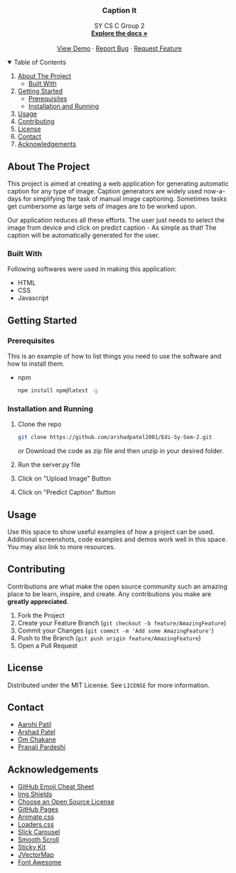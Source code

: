 

<br />
  <h3 align="center">Caption It</h3>

  <p align="center">
    SY CS C Group 2
    <br />
    <a href="https://github.com/arshadpatel2001/Edi-Sy-Sem-2/blob/main/README.md"><strong>Explore the docs »</strong></a>
    <br />
    <br />
    <a href="https://captionithere.herokuapp.com/">View Demo</a>
    ·
    <a href="https://github.com/arshadpatel2001/Edi-Sy-Sem-2/issues">Report Bug</a>
    ·
    <a href="https://github.com/arshadpatel2001/Edi-Sy-Sem-2/issues">Request Feature</a>
  </p>
</p>



<!-- TABLE OF CONTENTS -->
<details open="open">
  <summary>Table of Contents</summary>
  <ol>
    <li>
      <a href="#about-the-project">About The Project</a>
      <ul>
        <li><a href="#built-with">Built With</a></li>
      </ul>
    </li>
    <li>
      <a href="#getting-started">Getting Started</a>
      <ul>
        <li><a href="#prerequisites">Prerequisites</a></li>
        <li><a href="#installation-and-running">Installation and Running</a></li>
      </ul>
    </li>
    <li><a href="#usage">Usage</a></li>
    <li><a href="#contributing">Contributing</a></li>
    <li><a href="#license">License</a></li>
    <li><a href="#contact">Contact</a></li>
    <li><a href="#acknowledgements">Acknowledgements</a></li>
  </ol>
</details>



<!-- ABOUT THE PROJECT -->
## About The Project

This project is aimed at creating a web application for generating automatic caption for any type of image.
Caption generators are widely used now-a-days for simplifying the task of manual image captioning.
Sometimes tasks get cumbersome as large sets of images are to be worked upon.

Our application reduces all these efforts. The user just needs to select the image from device and click on predict caption - As simple as that!
The caption will be automatically generated for the user.

### Built With

Following softwares were used in making this application:
* HTML
* CSS
* Javascript

## Getting Started

### Prerequisites

This is an example of how to list things you need to use the software and how to install them.
* npm
  ```sh
  npm install npm@latest -g
  ```

### Installation and Running

1. Clone the repo
   ```sh
   git clone https://github.com/arshadpatel2001/Edi-Sy-Sem-2.git
   ```
   or Download the code as zip file and then unzip in your desired folder.
   
2. Run the server.py file
   
3. Click on "Upload Image" Button

4. Click on "Predict Caption" Button


## Usage

Use this space to show useful examples of how a project can be used. Additional screenshots, code examples and demos work well in this space. You may also link to more resources.


## Contributing

Contributions are what make the open source community such an amazing place to be learn, inspire, and create. Any contributions you make are **greatly appreciated**.

1. Fork the Project
2. Create your Feature Branch (`git checkout -b feature/AmazingFeature`)
3. Commit your Changes (`git commit -m 'Add some AmazingFeature'`)
4. Push to the Branch (`git push origin feature/AmazingFeature`)
5. Open a Pull Request


## License

Distributed under the MIT License. See `LICENSE` for more information.


## Contact

* <a href="https://www.linkedin.com/in/aarohi-patil-03a164200">Aarohi Patil</a>
* <a href="https://www.linkedin.com/in/arshadpatel2001">Arshad Patel</a>
* <a href="https://www.linkedin.com/in/om-chakane-b085861a1">Om Chakane</a>
* <a href="https://www.linkedin.com/in/pranali-pardeshi-9b3021194">Pranali Pardeshi</a>


## Acknowledgements
* [GitHub Emoji Cheat Sheet](https://www.webpagefx.com/tools/emoji-cheat-sheet)
* [Img Shields](https://shields.io)
* [Choose an Open Source License](https://choosealicense.com)
* [GitHub Pages](https://pages.github.com)
* [Animate.css](https://daneden.github.io/animate.css)
* [Loaders.css](https://connoratherton.com/loaders)
* [Slick Carousel](https://kenwheeler.github.io/slick)
* [Smooth Scroll](https://github.com/cferdinandi/smooth-scroll)
* [Sticky Kit](http://leafo.net/sticky-kit)
* [JVectorMap](http://jvectormap.com)
* [Font Awesome](https://fontawesome.com)

